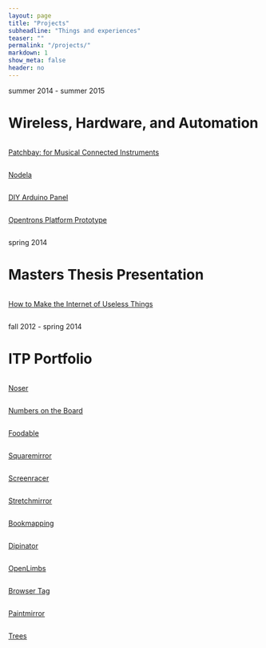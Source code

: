 ```yaml
---
layout: page
title: "Projects"
subheadline: "Things and experiences"
teaser: ""
permalink: "/projects/"
markdown: 1
show_meta: false
header: no
---
```


<p class="subheadline">summer 2014 - summer 2015</p>
<h1>Wireless, Hardware, and Automation</h1>

<div class="row t30">
    <div class="medium-6 columns b30">
        <a href="http://patchbay.io" target="_blank">
            <img src="{{ site.url }}/images/patchbay_table_small.png" alt="">
            <p>Patchbay: for Musical Connected Instruments</p>
        </a>
    </div>
    <div class="medium-6 columns b30">
        <a href="{{ site.url }}/hardware/nodela/" >
            <img src="{{ site.url }}/images/nodela_image_small.png" alt="">
            <p>Nodela</p>
        </a>
    </div>
</div>
<div class="row t30">
    <div class="medium-6 columns b30">
        <a href="{{ site.url }}/hardware/panelling-arduino-minis/" >
            <img src="{{ site.url }}/images/diy_arduino_mini_thumb.jpg" alt="">
            <p>DIY Arduino Panel</p>
        </a>
    </div>
    <div class="medium-6 columns b30">
        <a href="{{ site.url }}/projects/opentrons-platform-prototype/" >
            <img src="{{ site.url }}/images/opentrons_small.jpg" alt="">
            <p>Opentrons Platform Prototype</p>
        </a>
    </div>
</div>

<p class="subheadline">spring 2014</p>
<h1>Masters Thesis Presentation</h1>

<div class="row t30 b20">
    <div class="medium-12 columns">
        <a href="{{ site.url }}/projects/how-to-make-the-internet-of-useless-things/" >
            <img src="{{ site.url }}/images/uselessThings.jpg" alt="">
            <p>How to Make the Internet of Useless Things</p>
        </a>
    </div><!-- /.medium-6.columns -->
</div><!-- /.row -->

<p class="subheadline">fall 2012 - spring 2014</p>
<h1>ITP Portfolio</h1>

<div class="row t30">
    <div class="medium-4 columns">
        <a href="{{ site.url }}/projects/noser/" >
            <img src="{{ site.url }}/images/noser_small.png" alt="">
            <p>Noser</p>
        </a>
    </div>
    <div class="medium-4 columns">
        <a href="{{ site.url }}/projects/numbers-on-the-board/" >
            <img src="{{ site.url }}/images/gears_small.png" alt="">
            <p>Numbers on the Board</p>
        </a>
    </div>
    <div class="medium-4 columns">
        <a href="{{ site.url }}/projects/foodable/" >
            <img src="{{ site.url }}/images/foodable_small.png" alt="">
            <p>Foodable</p>
        </a>
    </div>
</div>

<div class="row t30">
    <div class="medium-4 columns">
        <a href="https://andysigler.github.io/squaremirror" >
            <img src="{{ site.url }}/images/squaremirror_small.jpg" alt="">
            <p>Squaremirror</p>
        </a>
    </div>
    <div class="medium-4 columns">
        <a href="{{ site.url }}/projects/screenracer/" >
            <img src="{{ site.url }}/images/screenracer_small.png" alt="">
            <p>Screenracer</p>
        </a>
    </div>
    <div class="medium-4 columns">
        <a href="https://andysigler.github.io/stretchmirror" >
            <img src="{{ site.url }}/images/stretchmirror_small.png" alt="">
            <p>Stretchmirror</p>
        </a>
    </div>
</div>

<div class="row t30">
    <div class="medium-4 columns">
        <a href="{{ site.url }}/projects/bookmapping/" >
            <img src="{{ site.url }}/images/bookmapping_small.png" alt="">
            <p>Bookmapping</p>
        </a>
    </div>
    <div class="medium-4 columns">
        <a href="{{ site.url }}/projects/dipinator/" >
            <img src="{{ site.url }}/images/dipinator_small.png" alt="">
            <p>Dipinator</p>
        </a>
    </div>
    <div class="medium-4 columns">
        <a href="{{ site.url }}/projects/openlimbs/" >
            <img src="{{ site.url }}/images/openlimbs_small.png" alt="">
            <p>OpenLimbs</p>
        </a>
    </div>
</div>

<div class="row t30">
    <div class="medium-4 columns">
        <a href="{{ site.url }}/projects/browser-tag/" >
            <img src="{{ site.url }}/images/bookmarklet_small.png" alt="">
            <p>Browser Tag</p>
        </a>
    </div>
    <div class="medium-4 columns">
        <a href="https://andysigler.github.io/paintmirror" >
            <img src="{{ site.url }}/images/paintmirror_small.jpg" alt="">
            <p>Paintmirror</p>
        </a>
    </div>
    <div class="medium-4 columns">
        <a href="https://andysigler.github.io/trees" >
            <img src="{{ site.url }}/images/trees_small.png" alt="">
            <p>Trees</p>
        </a>
    </div>
</div>
<br />